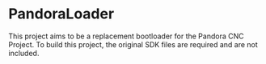 # PandoraLoader
This project aims to be a replacement bootloader for the Pandora CNC Project.
To build this project, the original SDK files are required and are not included.
